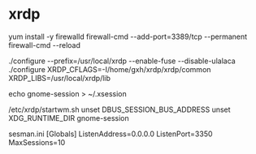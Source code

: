 # xrdp

yum install -y firewalld
firewall-cmd --add-port=3389/tcp --permanent
firewall-cmd --reload



./configure --prefix=/usr/local/xrdp --enable-fuse --disable-ulalaca
./configure XRDP_CFLAGS=-I/home/gxh/xrdp/xrdp/common XRDP_LIBS=/usr/local/xrdp/lib

echo gnome-session > ~/.xsession



/etc/xrdp/startwm.sh
unset DBUS_SESSION_BUS_ADDRESS
unset XDG_RUNTIME_DIR
gnome-session

sesman.ini
[Globals]
ListenAddress=0.0.0.0
ListenPort=3350
MaxSessions=10
